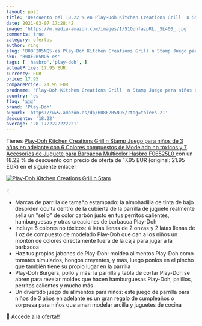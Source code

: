 ```yaml
---
layout: post
title: 'Descuento del 18.22 % en Play-Doh Kitchen Creations Grill  n Stam'
date: 2021-03-07 17:28:42
image: 'https://m.media-amazon.com/images/I/51OuhfazpRL._SL400_.jpg'
comments: true
category: ofertas
author: ring
slug: 'B08F2R5NQ5-es Play-Doh Kitchen Creations Grill n Stamp Juego para niños...'
sku: 'B08F2R5NQ5-es'
tags: [ 'hasbro','play-doh', ]
actualPrice: 17.95 EUR
currency: EUR
price: 17.95
comparePrice: 21.95 EUR
prodname: 'Play-Doh Kitchen Creations Grill  n Stamp Juego para niños de 3 años en adelante con 6 Colores compuestos de Modelado no tóxicos y 7 Accesorios de Juguete para Barbacoa  Multicolor  Hasbro F06525L0 '
country: 'es'
flag: '🇪🇸'
brand: 'Play-Doh'
buyurl: 'https://www.amazon.es/dp/B08F2R5NQ5/?tag=tolees-21'
descuento: '18.22'
average: '20.1722222222221'
---
```


Tienes [Play-Doh Kitchen Creations Grill  n Stamp Juego para niños de 3 años en adelante con 6 Colores compuestos de Modelado no tóxicos y 7 Accesorios de Juguete para Barbacoa  Multicolor  Hasbro F06525L0 ](https://www.amazon.es/dp/B08F2R5NQ5/?tag=tolees-21) con un 18.22 % de descuento con precio de oferta de 17.95 EUR (original: 21.95 EUR) en el siguiente enlace!

[![Play-Doh Kitchen Creations Grill  n Stam](https://m.media-amazon.com/images/I/51OuhfazpRL._SL400_.jpg)](https://www.amazon.es/dp/B08F2R5NQ5/?tag=tolees-21)

ℹ️:

- Marcas de parrilla de tamaño estampado: la almohadilla de tinta de bajo desorden oculta dentro de la cubierta de la parrilla de juguete realmente sella un "sello" de color carbón justo en tus perritos calientes, hamburguesas y otras creaciones de barbacoa Play-Doh
- Incluye 6 colores no tóxicos: 4 latas llenas de 2 onzas y 2 latas llenas de 1 oz de compuesto de modelado Play-Doh que dan a los niños un montón de colores directamente fuera de la caja para jugar a la barbacoa
- Haz tus propios jabones de Play-Doh: moldea alimentos Play-Doh como tomates simulados, hongos creyentes, y más, luego ponlos en el pincho que también tiene su propio lugar en la parrilla
- Play-Doh Burgers, pollo y más: la parrilla y tabla de cortar Play-Doh se abren para revelar moldes que hacen hamburguesas Play-Doh, palillos, perritos calientes y mucho más
- Un divertido juego de alimentos para niños: este juego de parrilla para niños de 3 años en adelante es un gran regalo de cumpleaños o sorpresa para niños que aman modelar arcilla y juguetes de cocina

[🛒 Accede a la oferta!!](https://www.amazon.es/dp/B08F2R5NQ5/?tag=tolees-21)
